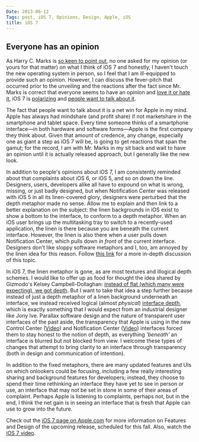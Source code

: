 ```yaml
---
Date: 2013-06-12
Tags: post, iOS 7, Opinions, Design, Apple, iOS
title: iOS 7
---
```


<h2 id="everyonehasanopinion">Everyone has an opinion</h2>

As Harry C. Marks is <a href="http://www.macgasm.net/2013/06/11/thoughts-on-ios-7-why-wasnt-i-consulted-edition/">so keen to point out</a>, no one asked for my opinion (or yours for that matter) on what I think of iOS 7 and honestly, I haven't touch the new operating system in person, so I feel that I am ill-equipped to provide such an opinion. However, I can discuss the fever-pitch that occurred prior to the unveiling and the reactions after the fact since Mr. Marks is correct that everyone seems to have an opinion and <a href="http://gigaom.com/2013/06/10/ios-7-love-it-hate-it-either-way-designers-are-talking-about-it/">love it or hate it</a>, iOS 7 is <a href="http://daringfireball.net/2013/06/ios_7_signature">polarizing</a> and <a href="http://frankchimero.com/blog/2013/06/generosity-of-perspective/">people want to talk about it</a>.

The fact that people want to talk about it is a net win for Apple in my mind. Apple has always had mindshare (and profit share) if not marketshare in the smartphone and tablet space. Every time someone thinks of a smartphone interface—in both hardware and software forms—Apple is the first company they think about. Given that amount of credence, any change, especially one as giant a step as iOS 7 will be, is going to get reactions that span the gamut; for the record, I am with Mr. Marks in my sit back and wait to have an opinion until it is actually released approach, but I generally like the new look.

In addition to people's opinions about iOS 7, I am consistently reminded about that complaints about iOS 6, or iOS 5, and so on down the line. Designers, users, developers alike all have to expound on what is wrong, missing, or just badly designed, but when Notification Center was released with iOS 5 in all its linen-covered glory, designers were perturbed that the depth metaphor made no sense. Allow me to explain and then link to a better explanation on the subject: the linen backgrounds in iOS exist to show a bottom to the interface, to conform to a depth metaphor. When an iOS user brings up the multitasking tray to switch to a recently-used application, the linen is there because you are beneath the current interface. However, the linen is also there when a user pulls down Notification Center, which pulls down <em>in front</em> of the current interface. Designers don't like sloppy software metaphors and I, too, am annoyed by the linen idea for this reason. Follow <a href="http://">this link</a> for a more in-depth discussion of this topic.

In iOS 7, the linen metaphor is gone, as are most textures and illogical depth schemes. I would like to offer up as food for thought the idea shared by Gizmodo's Kelsey Campbell-Dollaghan: <a href="http://gizmodo.com/ios-7-instead-of-flatness-we-got-depth-512291484">instead of flat (which many were expecting), we got depth</a>. But I want to take that idea a step further because instead of just a depth metaphor of a linen background underneath an interface, we instead received logical (almost <em>physical</em>) <a href="http://www.apple.com/ios/ios7/design/#layers">interface depth</a>, which is exactly something that I would expect from an industrial designer like Jony Ive. Parallax software design and the nature of transparent user interfaces of the past aside, the transparency that Apple is using in the new Control Center (<a href="http://movies.apple.com/media/us/ios/ios7/f34c5445-5a9c-4b3a-9556-8efe89147559/shared_controlcenter/shared_controlcenter_2x.mp4">Video</a>) and Notification Center (<a href="http://movies.apple.com/media/us/ios/ios7/f34c5445-5a9c-4b3a-9556-8efe89147559/shared_notificationcenter/shared_notificationcenter_2x.mp4">Video</a>) interfaces forced them to stay honest to the notion of depth, as everything <em>'beneath'</em> an interface is blurred but not blocked from view. I welcome these types of changes that attempt to bring clarity to an interface through transparency (both in design and communication of intention).

In addition to the fixed metaphors, there are many updated features and UIs on which onlookers could be focusing, including a few really interesting sharing and background features for developers; instead, they choose to spend their time rethinking an interface they have yet to see in person or use, an interface that may not be set in stone in some of their areas of complaint. Perhaps Apple is listening to complaints, perhaps not, but in the end, I think the net gain is in seeing an interface that is fresh that Apple can use to grow into the future.

Check out the <a href="http://www.apple.com/ios/ios7/">iOS 7 page on Apple.com</a> for more information on Features and Design of the upcoming release, scheduled for this fall. Also, watch the <a href="http://www.apple.com/ios/ios7/#video">iOS 7 video</a>.